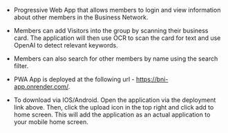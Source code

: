 - Progressive Web App that allows members to login and view information about other members in the Business Network.
- Members can add Visitors into the group by scanning their business card. The application will then use OCR to scan the card for text and use OpenAI to detect relevant keywords.
- Members can also search for other members by name using the search filter.

- PWA App is deployed at the following url - https://bni-app.onrender.com/.
- To download via IOS/Android. Open the application via the deployment link above. Then, click the upload icon in the top right and click add to home screen. This will add the application as an actual application to your mobile home screen. 
